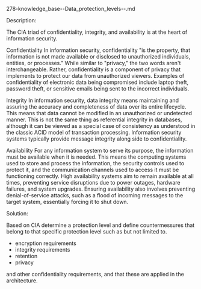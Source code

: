 278-knowledge_base--Data_protection_levels--.md

Description:

The CIA triad of confidentiality, integrity, and availability is at the heart of information security.

Confidentiality
In information security, confidentiality "is the property, that information
is not made available or disclosed to unauthorized individuals, entities, or processes." 
While similar to "privacy," the two words aren't interchangeable. Rather, confidentiality 
is a component of privacy that implements to protect our data from unauthorized viewers.
Examples of confidentiality of electronic data being compromised include laptop theft, 
password theft, or sensitive emails being sent to the incorrect individuals.

Integrity
In information security, data integrity means maintaining and assuring the accuracy
and completeness of data over its entire lifecycle. This means that data cannot
be modified in an unauthorized or undetected manner. This is not the same thing as
referential integrity in databases, although it can be viewed as a special case of
consistency as understood in the classic ACID model of transaction processing.
Information security systems typically provide message integrity along side to confidentiality.

Availability
For any information system to serve its purpose, the information must be available when it is needed.
This means the computing systems used to store and process the information, 
the security controls used to protect it, and the communication channels used to
access it must be functioning correctly. High availability systems aim to remain available
at all times, preventing service disruptions due to power outages, hardware failures, 
and system upgrades. Ensuring availability also involves preventing denial-of-service attacks, 
such as a flood of incoming messages to the target system, essentially forcing it to shut down.


Solution:

Based on CIA determine a protection level and define countermessures that belong to that specific 
protection level such as but not limited to.

- encryption requirements
- integrity requirements 
- retention
- privacy 

and other confidentiality requirements, and that these are applied in the architecture.
